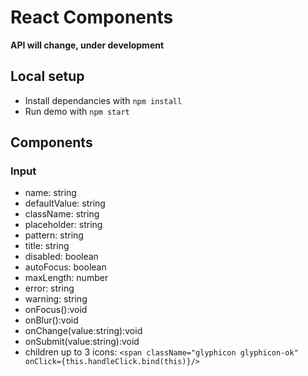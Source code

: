 # React Components

__API will change, under development__

## Local setup

- Install dependancies with `npm install`
- Run demo with `npm start`

## Components

### Input

- name: string 
- defaultValue: string
- className: string
- placeholder: string
- pattern: string
- title: string
- disabled: boolean
- autoFocus: boolean
- maxLength: number
- error: string
- warning: string
- onFocus():void
- onBlur():void
- onChange(value:string):void
- onSubmit(value:string):void
- children up to 3 icons: `<span className="glyphicon glyphicon-ok" onClick={this.handleClick.bind(this)}/>`
